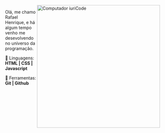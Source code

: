 <img src="https://raw.githubusercontent.com/MicaelliMedeiros/micaellimedeiros/master/image/computer-illustration.png" min-width="400px" max-width="400px" width="400px" align="right" alt="Computador iuriCode">

<p align="left"> 
  Olá, me chamo Rafael Henrique, e há algum tempo venho me desevolvendo no universo da programação.
</p>

<p align="left">
  🦄 Linguagens: <strong>HTML | CSS | Javascript</strong>
</p>

<p align="left">
  💼 Ferramentas: <strong>Git | Github</strong>
</p>


 